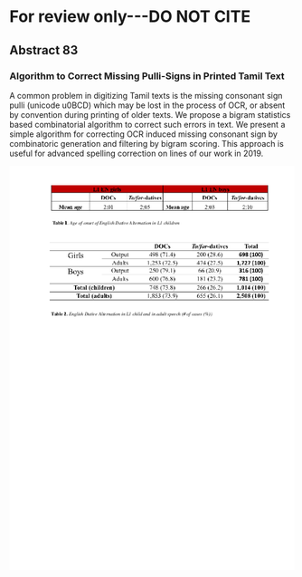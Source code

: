 # For review only---DO NOT CITE

## Abstract 83

### Algorithm to Correct Missing ​Pulli​-Signs in Printed Tamil Text

A common problem in digitizing Tamil texts is the missing consonant sign ​pulli ​(unicode u0BCD) which may be lost in the process of OCR, or absent by convention during printing of older texts. We propose a bigram statistics based combinatorial algorithm to correct such errors in text. We present a simple algorithm for correcting OCR ​induced missing consonant sign by combinatoric generation and filtering by bigram scoring. This approach is useful for advanced spelling correction on lines of our work in 2019.

![Attachment](attachments/83-1.png)
